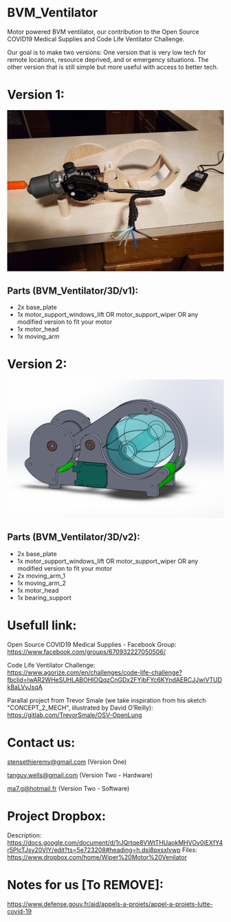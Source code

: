 # BVM_Ventilator
Motor powered BVM ventilator, our contribution to the Open Source COVID19 Medical Supplies and Code Life Ventilator Challenge.


Our goal is to make two versions:
One version that is very low tech for remote locations, resource deprived, and or emergency situations.
The other version that is still simple but more useful with access to better tech.

# Version 1:

![img_v1](https://raw.githubusercontent.com/Dtanguy/BVM_Ventilator/master/img/protov1-img2.jpg)

## Parts (BVM_Ventilator/3D/v1):
- 2x base_plate
- 1x motor_support_windows_lift OR motor_support_wiper OR any modified version to fit your motor
- 1x motor_head
- 1x moving_arm

# Version 2:

![img_v2](https://raw.githubusercontent.com/Dtanguy/BVM_Ventilator/master/img/protov2-img1.png)

## Parts (BVM_Ventilator/3D/v2):
- 2x base_plate
- 1x motor_support_windows_lift OR motor_support_wiper OR any modified version to fit your motor
- 2x moving_arm_1
- 1x moving_arm_2
- 1x motor_head
- 1x bearing_support


# Usefull link:

Open Source COVID19 Medical Supplies - Facebook Group:
https://www.facebook.com/groups/670932227050506/

Code Life Ventilator Challenge:
https://www.agorize.com/en/challenges/code-life-challenge?fbclid=IwAR2WHeSUHLABOHlOQqzCnGDx2FYjbFYc6KYndAERCJJwiVTUDkBaLVvJsqA


Parallal project from Trevor Smale (we take inspiration from his sketch "CONCEPT_2_MECH", illustrated by David O’Reilly):
https://gitlab.com/TrevorSmale/OSV-OpenLung


# Contact us:

stensethjeremy@gmail.com 	(Version One)

tanguy.wells@gmail.com	    (Version Two - Hardware)

ma7.g@hotmail.fr	    (Version Two - Software)

# Project Dropbox:
Description: https://docs.google.com/document/d/1rJQrtqe8VWtTHUaokMHVOy0iEXfY4r5PlcTJsy20VlY/edit?ts=5e723208#heading=h.dsj8pxsxlvwp
Files: https://www.dropbox.com/home/Wiper%20Motor%20Venilator

# Notes for us [To REMOVE]:

https://www.defense.gouv.fr/aid/appels-a-projets/appel-a-projets-lutte-covid-19